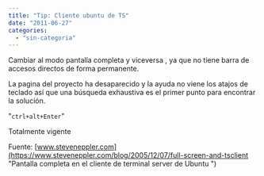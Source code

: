 ```yaml
---
title: "Tip: Cliente ubuntu de TS"
date: "2011-06-27"
categories: 
  - "sin-categoria"
---
```


Cambiar al modo pantalla completa y viceversa , ya que no tiene barra de accesos directos de forma permanente.

La pagina del proyecto ha desaparecido y la ayuda no viene los atajos de teclado así que una búsqueda exhaustiva es el primer punto para encontrar la solución.

"`ctrl+alt+Enter`"

Totalmente vigente

Fuente: [www.steveneppler.com](https://www.steveneppler.com/blog/2005/12/07/full-screen-and-tsclient "Pantalla completa en el cliente de terminal server de Ubuntu ")
